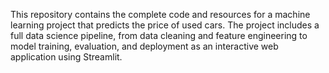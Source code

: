 This repository contains the complete code and resources for a machine learning project that predicts the price of used cars. The project includes a full data science pipeline, from data cleaning and feature engineering to model training, evaluation, and deployment as an interactive web application using Streamlit.

